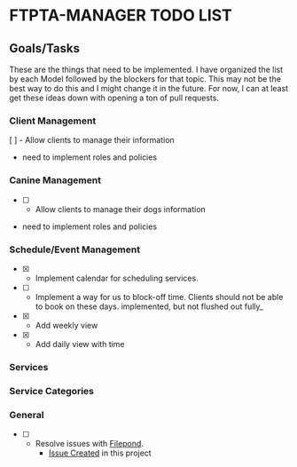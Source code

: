 FTPTA-MANAGER TODO LIST
=======================

## Goals/Tasks
These are the things that need to be implemented. I have organized the list by each Model followed by the blockers for that topic. This may not be the best way to do this and I might change it in the future. For now, I can at least get these ideas down with opening a ton of pull requests.

### Client Management
[ ] - Allow clients to manage their information

- need to implement roles and policies

### Canine Management
- [ ] - Allow clients to manage their dogs information

- need to implement roles and policies

### Schedule/Event Management
- [x] - Implement calendar for scheduling services.
- [ ] - Implement a way for us to block-off time. Clients should not be able to book on these days. implemented, but not flushed out fully_ 
- [x] - Add weekly view
- [x] - Add daily view with time

### Services

### Service Categories

### General
- [ ] - Resolve issues with [Filepond](https://pqina.nl/filepond/docs/).
    - [Issue Created](https://github.com/unisys12/ftpta-manager/issues/1#issue-1510997309) in this project
